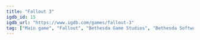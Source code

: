 ```yaml
---
title: "Fallout 3"
igdb_id: 15
igdb_url: "https://www.igdb.com/games/fallout-3"
tag: ["Main game", "Fallout", "Bethesda Game Studios", "Bethesda Softworks", "Shooter", "Role-playing (RPG)", "Single player", "First person", "Third person", "Action", "Science fiction", "Survival", "Sandbox", "Open world"]
---
```

